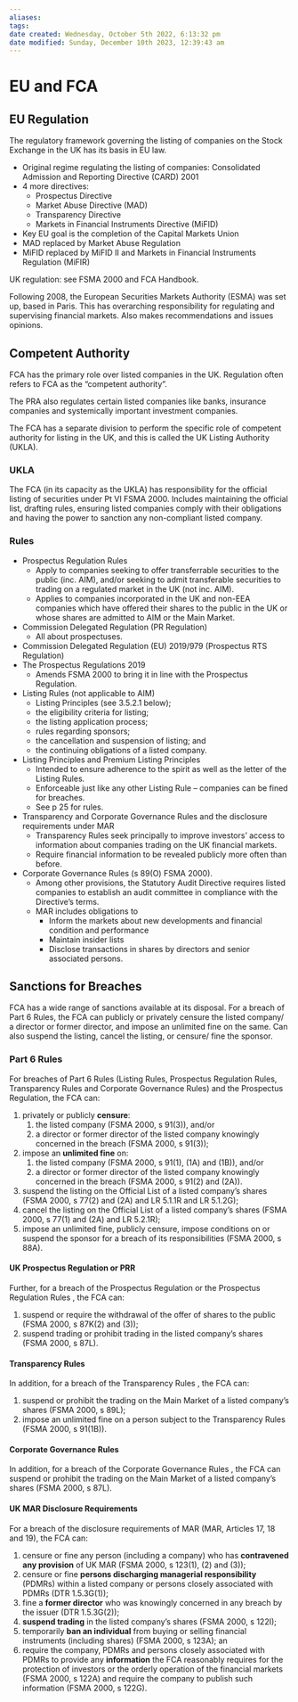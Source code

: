 ```yaml
---
aliases: 
tags: 
date created: Wednesday, October 5th 2022, 6:13:32 pm
date modified: Sunday, December 10th 2023, 12:39:43 am
---
```


# EU and FCA

## EU Regulation

The regulatory framework governing the listing of companies on the Stock Exchange in the UK has its basis in EU law.

- Original regime regulating the listing of companies: Consolidated Admission and Reporting Directive (CARD) 2001
- 4 more directives:
	- Prospectus Directive
	- Market Abuse Directive (MAD)
	- Transparency Directive
	- Markets in Financial Instruments Directive (MiFID)
- Key EU goal is the completion of the Capital Markets Union
- MAD replaced by Market Abuse Regulation
- MiFID replaced by MiFID II and Markets in Financial Instruments Regulation (MiFIR)

UK regulation: see FSMA 2000 and FCA Handbook.

Following 2008, the European Securities Markets Authority (ESMA) was set up, based in Paris. This has overarching responsibility for regulating and supervising financial markets. Also makes recommendations and issues opinions.

## Competent Authority

FCA has the primary role over listed companies in the UK. Regulation often refers to FCA as the “competent authority”.

The PRA also regulates certain listed companies like banks, insurance companies and systemically important investment companies.

The FCA has a separate division to perform the specific role of competent authority for listing in the UK, and this is called the UK Listing Authority (UKLA).

### UKLA

The FCA (in its capacity as the UKLA) has responsibility for the official listing of securities under Pt VI FSMA 2000. Includes maintaining the official list, drafting rules, ensuring listed companies comply with their obligations and having the power to sanction any non-compliant listed company.

### Rules

- Prospectus Regulation Rules
	- Apply to companies seeking to offer transferrable securities to the public (inc. AIM), and/or seeking to admit transferable securities to trading on a regulated market in the UK (not inc. AIM).
	- Applies to companies incorporated in the UK and non-EEA companies which have offered their shares to the public in the UK or whose shares are admitted to AIM or the Main Market.
- Commission Delegated Regulation (PR Regulation)
	- All about prospectuses.
- Commission Delegated Regulation (EU) 2019/979 (Prospectus RTS Regulation)
- The Prospectus Regulations 2019
	- Amends FSMA 2000 to bring it in line with the Prospectus Regulation.
- Listing Rules (not applicable to AIM)
	- Listing Principles (see 3.5.2.1 below);
	- the eligibility criteria for listing;
	- the listing application process;
	- rules regarding sponsors;
	- the cancellation and suspension of listing; and
	- the continuing obligations of a listed company.
- Listing Principles and Premium Listing Principles
	- Intended to ensure adherence to the spirit as well as the letter of the Listing Rules.
	- Enforceable just like any other Listing Rule – companies can be fined for breaches.
	- See p 25 for rules.
- Transparency and Corporate Governance Rules and the disclosure requirements under MAR
	- Transparency Rules seek principally to improve investors’ access to information about companies trading on the UK financial markets.
	- Require financial information to be revealed publicly more often than before.
- Corporate Governance Rules (s 89(O) FSMA 2000).
	- Among other provisions, the Statutory Audit Directive requires listed companies to establish an audit committee in compliance with the Directive’s terms.
	- MAR includes obligations to
		- Inform the markets about new developments and financial condition and performance
		- Maintain insider lists
		- Disclose transactions in shares by directors and senior associated persons.

## Sanctions for Breaches

FCA has a wide range of sanctions available at its disposal. For a breach of Part 6 Rules, the FCA can publicly or privately censure the listed company/ a director or former director, and impose an unlimited fine on the same. Can also suspend the listing, cancel the listing, or censure/ fine the sponsor.

### Part 6 Rules

For breaches of Part 6 Rules (Listing Rules, Prospectus Regulation Rules, Transparency Rules and Corporate Governance Rules) and the Prospectus Regulation, the FCA can:

1. privately or publicly **censure**:
	1. the listed company (FSMA 2000, s 91(3)), and/or
	2. a director or former director of the listed company knowingly concerned in the breach (FSMA 2000, s 91(3));
2. impose an **unlimited fine** on:
	1. the listed company (FSMA 2000, s 91(1), (1A) and (1B)), and/or
	2. a director or former director of the listed company knowingly concerned in the breach (FSMA 2000, s 91(2) and (2A)).
3. suspend the listing on the Official List of a listed company’s shares (FSMA 2000, s 77(2) and (2A) and LR 5.1.1R and LR 5.1.2G);
4. cancel the listing on the Official List of a listed company’s shares (FSMA 2000, s 77(1) and (2A) and LR 5.2.1R);
5. impose an unlimited fine, publicly censure, impose conditions on or suspend the sponsor for a breach of its responsibilities (FSMA 2000, s 88A).

#### UK Prospectus Regulation or PRR

Further, for a breach of the Prospectus Regulation or the Prospectus Regulation Rules , the FCA can:

1. suspend or require the withdrawal of the offer of shares to the public (FSMA 2000, s 87K(2) and (3));
2. suspend trading or prohibit trading in the listed company’s shares (FSMA 2000, s 87L).

#### Transparency Rules

In addition, for a breach of the Transparency Rules , the FCA can:

1. suspend or prohibit the trading on the Main Market of a listed company’s shares (FSMA 2000, s 89L);
2. impose an unlimited fine on a person subject to the Transparency Rules (FSMA 2000, s 91(1B)).

#### Corporate Governance Rules

In addition, for a breach of the Corporate Governance Rules , the FCA can suspend or prohibit the trading on the Main Market of a listed company’s shares (FSMA 2000, s 87L).

#### UK MAR Disclosure Requirements

For a breach of the disclosure requirements of MAR (MAR, Articles 17, 18 and 19), the FCA can:

1. censure or fine any person (including a company) who has **contravened any provision** of UK MAR (FSMA 2000, s 123(1), (2) and (3));
2. censure or fine **persons discharging managerial responsibility** (PDMRs) within a listed company or persons closely associated with PDMRs (DTR 1.5.3G(1));
3. fine a **former director** who was knowingly concerned in any breach by the issuer (DTR 1.5.3G(2));
4. **suspend trading** in the listed company’s shares (FSMA 2000, s 122I);
5. temporarily **ban an individual** from buying or selling financial instruments (including shares) (FSMA 2000, s 123A); an
6. require the company, PDMRs and persons closely associated with PDMRs to provide any **information** the FCA reasonably requires for the protection of investors or the orderly operation of the financial markets (FSMA 2000, s 122A) and require the company to publish such information (FSMA 2000, s 122G).
